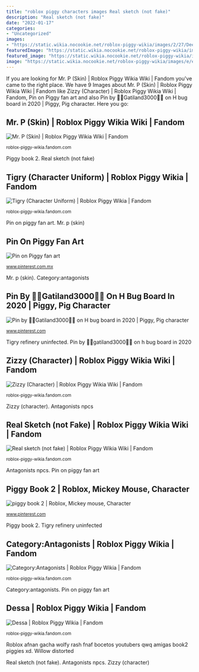```yaml
---
title: "roblox piggy characters images Real sketch (not fake)"
description: "Real sketch (not fake)"
date: "2022-01-17"
categories:
- "Uncategorized"
images:
- "https://static.wikia.nocookie.net/roblox-piggy-wikia/images/2/27/Deer.png/revision/latest?cb=20200927080144"
featuredImage: "https://static.wikia.nocookie.net/roblox-piggy-wikia/images/2/27/Deer.png/revision/latest?cb=20200927080144"
featured_image: "https://static.wikia.nocookie.net/roblox-piggy-wikia/images/a/ae/Bear_(Uniform)_Brightened.jpg/revision/latest?cb=20201102224447"
image: "https://static.wikia.nocookie.net/roblox-piggy-wikia/images/e/ea/Tigry_the_tiger.png/revision/latest?cb=20201108103348"
---
```


If you are looking for Mr. P (Skin) | Roblox Piggy Wikia Wiki | Fandom you've came to the right place. We have 9 Images about Mr. P (Skin) | Roblox Piggy Wikia Wiki | Fandom like Zizzy (Character) | Roblox Piggy Wikia Wiki | Fandom, Pin on Piggy fan art and also Pin by 🦊🖤Gatiland3000🖤🦊 on H bug board in 2020 | Piggy, Pig character. Here you go:

## Mr. P (Skin) | Roblox Piggy Wikia Wiki | Fandom

![Mr. P (Skin) | Roblox Piggy Wikia Wiki | Fandom](https://vignette.wikia.nocookie.net/roblox-piggy-wikia/images/6/62/Cyborg_Mr._P_-Angry-.png/revision/latest?cb=20200612155838 "Tigry refinery uninfected")

<small>roblox-piggy-wikia.fandom.com</small>

Piggy book 2. Real sketch (not fake)

## Tigry (Character Uniform) | Roblox Piggy Wikia | Fandom

![Tigry (Character Uniform) | Roblox Piggy Wikia | Fandom](https://static.wikia.nocookie.net/roblox-piggy-wikia/images/e/ea/Tigry_the_tiger.png/revision/latest?cb=20201108103348 "Real sketch (not fake)")

<small>roblox-piggy-wikia.fandom.com</small>

Pin on piggy fan art. Mr. p (skin)

## Pin On Piggy Fan Art

![Pin on Piggy fan art](https://i.pinimg.com/736x/47/6c/09/476c096a69c338120e9719d2df7aca29.jpg "Category:antagonists")

<small>www.pinterest.com.mx</small>

Mr. p (skin). Category:antagonists

## Pin By 🦊🖤Gatiland3000🖤🦊 On H Bug Board In 2020 | Piggy, Pig Character

![Pin by 🦊🖤Gatiland3000🖤🦊 on H bug board in 2020 | Piggy, Pig character](https://i.pinimg.com/736x/ef/bb/a8/efbba857be370bbbb7cd96289b5fbe69.jpg "Piggy mrp npc profiles robloxpiggy cursed formerly earnable tries poley outpost vsbattles")

<small>www.pinterest.com</small>

Tigry refinery uninfected. Pin by 🦊🖤gatiland3000🖤🦊 on h bug board in 2020

## Zizzy (Character) | Roblox Piggy Wikia Wiki | Fandom

![Zizzy (Character) | Roblox Piggy Wikia Wiki | Fandom](https://vignette.wikia.nocookie.net/roblox-piggy-wikia/images/4/45/5A49F6A4-02AC-49D0-9FC1-5EC44EC78FA6.png/revision/latest/scale-to-width-down/2000?cb=20200403231140 "Piggy book 2")

<small>roblox-piggy-wikia.fandom.com</small>

Zizzy (character). Antagonists npcs

## Real Sketch (not Fake) | Roblox Piggy Wikia Wiki | Fandom

![Real sketch (not fake) | Roblox Piggy Wikia Wiki | Fandom](https://vignette.wikia.nocookie.net/roblox-piggy-wikia/images/8/8c/Realsketch%28notfake%29.png/revision/latest/scale-to-width-down/295?cb=20200504004141 "Pin on piggy fan art")

<small>roblox-piggy-wikia.fandom.com</small>

Antagonists npcs. Pin on piggy fan art

## Piggy Book 2 | Roblox, Mickey Mouse, Character

![piggy book 2 | Roblox, Mickey mouse, Character](https://i.pinimg.com/736x/db/4c/bd/db4cbdaa9b2af1c10329127255697ccf.jpg "Piggy book 2")

<small>www.pinterest.com</small>

Piggy book 2. Tigry refinery uninfected

## Category:Antagonists | Roblox Piggy Wikia | Fandom

![Category:Antagonists | Roblox Piggy Wikia | Fandom](https://static.wikia.nocookie.net/roblox-piggy-wikia/images/a/ae/Bear_(Uniform)_Brightened.jpg/revision/latest?cb=20201102224447 "Tigry (character uniform)")

<small>roblox-piggy-wikia.fandom.com</small>

Category:antagonists. Pin on piggy fan art

## Dessa | Roblox Piggy Wikia | Fandom

![Dessa | Roblox Piggy Wikia | Fandom](https://static.wikia.nocookie.net/roblox-piggy-wikia/images/2/27/Deer.png/revision/latest?cb=20200927080144 "Category:antagonists")

<small>roblox-piggy-wikia.fandom.com</small>

Roblox afnan gacha wolfy rash fnaf bocetos youtubers qwq amigas book2 piggies xd. Willow distorted

Real sketch (not fake). Antagonists npcs. Zizzy (character)
